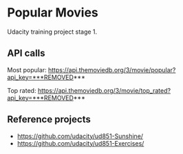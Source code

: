 # Popular Movies

Udacity training project stage 1.

## API calls

Most popular: https://api.themoviedb.org/3/movie/popular?api_key=***REMOVED***

Top rated: https://api.themoviedb.org/3/movie/top_rated?api_key=***REMOVED***


## Reference projects

* https://github.com/udacity/ud851-Sunshine/
* https://github.com/udacity/ud851-Exercises/
